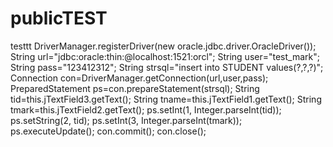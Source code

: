 # publicTEST
testtt
 DriverManager.registerDriver(new oracle.jdbc.driver.OracleDriver());
     String url="jdbc:oracle:thin:@localhost:1521:orcl";
     String user="test_mark";
     String pass="123412312";
     String strsql="insert into STUDENT values(?,?,?)";
     Connection con=DriverManager.getConnection(url,user,pass);
     PreparedStatement ps=con.prepareStatement(strsql);
     String tid=this.jTextField3.getText();
     String tname=this.jTextField1.getText();
     String tmark=this.jTextField2.getText();
     ps.setInt(1, Integer.parseInt(tid));
     ps.setString(2, tid);
     ps.setInt(3, Integer.parseInt(tmark));
     ps.executeUpdate();
     con.commit();
     con.close();

